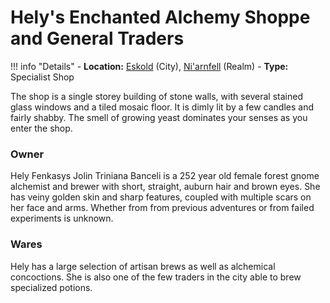 # Hely's Enchanted Alchemy Shoppe and General Traders

!!! info "Details"
    - **Location:** [Eskold](/geography/settlements/niarnfell/eskold) (City), [Ni'arnfell](/geography/realms/niarnfell) (Realm)
    - **Type:** Specialist Shop

The shop is a single storey building of stone walls, with several stained glass windows and a tiled mosaic floor. It is dimly lit by a few candles and fairly shabby. The smell of growing yeast dominates your senses as you enter the shop.

### Owner
Hely Fenkasys Jolin Triniana Banceli is a 252 year old female forest gnome alchemist and brewer with short, straight, auburn hair and brown eyes.  She has veiny golden skin and sharp features, coupled with multiple scars on her face and arms. Whether from from previous adventures or from failed experiments is unknown.

### Wares
Hely has a large selection of artisan brews as well as alchemical concoctions. She is also one of the few traders in the city able to brew specialized potions.